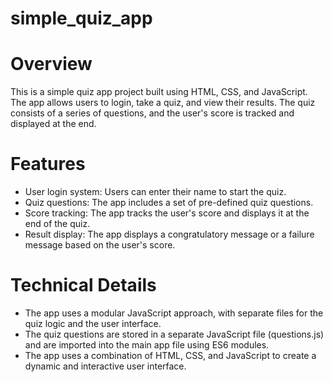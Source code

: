 # simple_quiz_app

# Overview
This is a simple quiz app project built using HTML, CSS, and JavaScript. The app allows users to login, take a quiz, and view their results. The quiz consists of a series of questions, and the user's score is tracked and displayed at the end.

# Features
- User login system: Users can enter their name to start the quiz.
- Quiz questions: The app includes a set of pre-defined quiz questions.
- Score tracking: The app tracks the user's score and displays it at the end of the quiz.
- Result display: The app displays a congratulatory message or a failure message based on the user's score.
  
 # Technical Details
- The app uses a modular JavaScript approach, with separate files for the quiz logic and the user interface.
- The quiz questions are stored in a separate JavaScript file (questions.js) and are imported into the main app file using ES6 modules.
- The app uses a combination of HTML, CSS, and JavaScript to create a dynamic and interactive user interface.

